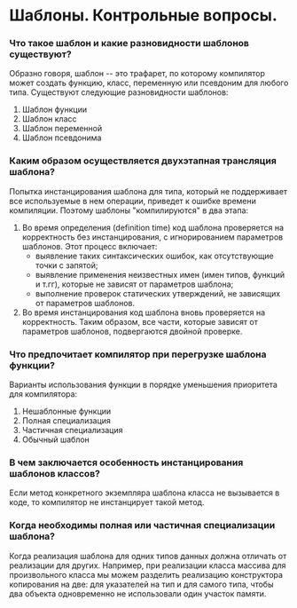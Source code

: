 # Шаблоны. Контрольные вопросы.
### Что такое шаблон и какие разновидности шаблонов существуют?
Образно говоря, шаблон -- это трафарет, по которому компилятор может создать функцию, класс, переменную или псевдоним для любого типа. Существуют следующие разновидности шаблонов:

1. Шаблон функции
2. Шаблон класс
3. Шаблон переменной
4. Шаблон псевдонима

### Каким образом осуществляется двухэтапная трансляция шаблона?

Попытка инстанцирования шаблона для типа, который не поддерживает все ис­пользуемые в нем операции, приведет к ошибке времени компиляции. Поэтому шаблоны "компилируются" в два этапа:

1. Во время определения (definition time) код шаблона проверяется на кор­ректность без инстанцирования, с игнорированием параметров шаблонов. Этот процесс включает:
    - выявление таких синтаксических ошибок, как отсутствующие точки с запятой;
    - выявление применения неизвестных имен (имен типов, функций и т.гг), которые не зависят от параметров шаблона;
    - выполнение проверок статических утверждений, не зависящих от параметров шаблонов.
2. Во время инстанцирования код шаблона вновь проверяется на коррект­ность. Таким образом, все части, которые зависят от параметров шаблонов, подвергаются двойной проверке.

### Что предпочитает компилятор при перегрузке шаблона функции?

Варианты использования функции в порядке уменьшения приоритета для компилятора:

1. Нешаблонные функции
2. Полная специализация
3. Частичная специализация
4. Обычный шаблон

### В чем заключается особенность инстанцирования шаблонов классов?

Если метод конкретного экземпляра шаблона класса не вызывается в коде, то компилятор не инстанцирует такой метод.

### Когда необходимы полная или частичная специализации шаблона?
Когда реализация шаблона для одних типов данных должна отличать от реализации для других. Например, при реализации класса массива для произвольного класса мы можем разделить реализацию конструктора копирования на две: для указателей на тип и для самого типа, чтобы два объекта одновременно не использовали один участок памяти.  
